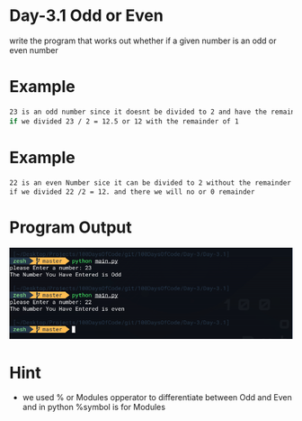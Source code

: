 # Day-3.1 Odd or Even
write the program that works out whether if a given number is an odd or even number

# Example
```bash
23 is an odd number since it doesnt be divided to 2 and have the remainder,
if we divided 23 / 2 = 12.5 or 12 with the remainder of 1
```

# Example
```
22 is an even Number sice it can be divided to 2 without the remainder
if we divided 22 /2 = 12. and there we will no or 0 remainder
```

# Program Output

![Output](main.png)

# Hint
- we used % or Modules opperator to differentiate between Odd and Even and in python %symbol is for Modules
